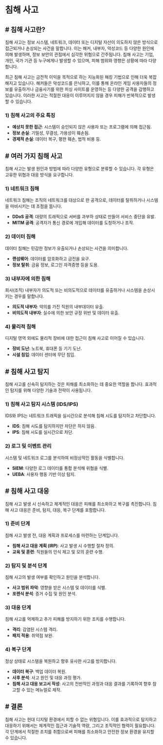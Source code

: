 # 침해 사고

## # 침해 사고란?

침해 사고는 정보 시스템, 네트워크, 데이터 또는 디지털 자산이 의도하지 않은 방식으로 접근되거나 손상되는 사건을 말합니다. 이는 해커, 내부자, 악성코드 등 다양한 원인에 의해 발생하며, 정보 보안의 관점에서 심각한 위협으로 간주됩니다. 침해 사고는 기업, 개인, 국가 기관 등 누구에게나 발생할 수 있으며, 피해 범위와 영향은 상황에 따라 다양합니다.

최근 침해 사고는 금전적 이익을 목적으로 하는 지능화된 해킹 기법으로 인해 더욱 복잡해지고 있습니다. 해커들은 악성코드를 은닉하고, 이를 통해 온라인 게임 사용자들의 정보를 유출하거나 금융사기를 위한 피싱 사이트를 운영하는 등 다양한 공격을 감행하고 있습니다. 이러한 사고는 적절한 대응이 이루어지지 않을 경우 피해가 반복적으로 발생할 수 있습니다.

### 1)  침해 사고의 주요 특징

* **예상치 못한 접근**: 시스템이 승인되지 않은 사용자 또는 프로그램에 의해 접근됨.
* **정보 손실**: 기밀성, 무결성, 가용성이 훼손됨.
* **경제적 손실**: 데이터 복구, 평판 훼손, 법적 비용 등.



## # 여러 가지 침해 사고

침해 사고는 발생 원인과 방법에 따라 다양한 유형으로 분류할 수 있습니다. 각 유형은 고유한 위협과 대응 방식을 요구합니다.

### 1) 네트워크 침해

네트워크 침해는 조직의 네트워크를 대상으로 한 공격으로, 데이터를 탈취하거나 시스템을 마비시키는 데 초점을 둡니다.

* **DDoS 공격**: 대량의 트래픽으로 서버를 과부하 상태로 만들어 서비스 중단을 유발.
* **MITM 공격**: 공격자가 통신 경로에 개입해 데이터를 도청하거나 조작.

### 2) 데이터 침해

데이터 침해는 민감한 정보가 유출되거나 손상되는 사건을 의미합니다.

* **랜섬웨어**: 데이터를 암호화하고 금전을 요구.
* **정보 탈취**: 금융 정보, 로그인 자격증명 등을 도용.

### 3) 내부자에 의한 침해

회사(조직) 내부자가 의도적 또는 비의도적으로 데이터를 유출하거나 시스템을 손상시키는 경우를 말합니다.

* **의도적 내부자**: 악의를 가진 직원의 내부데이터 유출.
* **비의도적 내부자**: 실수에 의한 보안 규정 위반 및 데이터 유출.

### 4) 물리적 침해

디지털 영역 외에도 물리적 장비에 대한 접근이 침해 사고로 이어질 수 있습니다.

* **장비 도난**: 노트북, 휴대폰 등 기기 도난.
* **시설 침입**: 데이터 센터에 무단 침입.



## # 침해 사고 탐지

침해 사고를 신속히 탐지하는 것은 피해를 최소화하는 데 중요한 역할을 합니다. 효과적인 탐지를 위해 다양한 기술과 전략이 사용됩니다.

### 1) 침해 사고 탐지 시스템 (IDS/IPS)

IDS와 IPS는 네트워크 트래픽을 실시간으로 분석해 침해 시도를 탐지하고 차단합니다.

* **IDS**: 침해 시도를 탐지하지만 차단은 하지 않음.
* **IPS**: 침해 시도를 실시간으로 차단.

### 2) 로그 및 이벤트 관리

시스템 및 네트워크 로그를 분석하여 비정상적인 활동을 식별합니다.

* **SIEM**: 다양한 로그 데이터를 통합 분석해 위협을 식별.
* **UEBA**: 사용자 행동 기반 이상 탐지.



## # 침해 사고 대응

침해 사고 발생 시 신속하고 체계적인 대응은 피해를 최소화하고 복구를 촉진합니다. 침해 사고 대응은 준비, 탐지, 대응, 복구 단계를 포함합니다.

### 1) 준비 단계

침해 사고 발생 전, 대응 계획과 프로세스를 마련하는 단계입니다.

* **침해 사고 대응 계획 (IRP)**: 사고 발생 시 수행할 절차 정의.
* **교육 및 훈련**: 직원들의 인식 제고 및 모의 훈련 수행.

### 2) 탐지 및 분석 단계

침해 사고의 발생 여부를 확인하고 원인을 분석합니다.

* **사고 범위 파악**: 영향을 받은 시스템 및 데이터를 식별.
* **포렌식 분석**: 증거 수집 및 원인 분석.

### 3) 대응 단계

침해 사고를 억제하고 추가 피해를 방지하기 위한 조치를 수행합니다.

* **격리**: 감염된 시스템 격리.
* **패치 적용**: 취약점 보완.

### 4) 복구  단계

정상 상태로 시스템을 복원하고 향후 유사한 사고를 방지합니다.

* **데이터 복구**: 백업 데이터 복원.
* **사후 분석**: 사고 원인 및 대응 과정 평가.
* **침해 사고 대응 보고서 작성**: 사고의 전반적인 과정과 대응 결과를 기록하여 향후 참고할 수 있는 메뉴얼로 제작.



## # 결론

침해 사고는 현대 디지털 환경에서 피할 수 없는 위협입니다. 이를 효과적으로 탐지하고 대응하기 위해서는 체계적인 접근과 기술적 역량, 그리고 조직적인 협력이 필요합니다. 각 단계에서 적절한 조치를 취함으로써 피해를 최소화하고 안전한 정보 환경을 유지할 수 있습니다.
